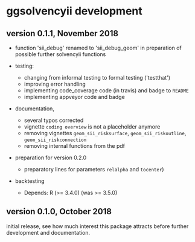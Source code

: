 
# ggsolvencyii development


## version 0.1.1, November 2018 

- function 'sii_debug' renamed to 'sii_debug_geom' in preparation of possible further solvencyii functions

- testing:
    - changing from informal testing to formal testing ('testthat') 
    - improving error handling
    - implementing code_coverage code (in travis) and badge to `README`
    - implementing appveyor code and badge 

- documentation, 
    - several typos corrected
    - vignette `coding overview` is not a placeholder anymore
    - removing vignettes `geom_sii_risksurface`, `geom_sii_riskoutline`, `geom_sii_riskconnection`
    - removing internal functions from the pdf

- preparation for version 0.2.0
    - preparatory lines for parameters `relalpha`  and `tocenter`)
    
- backtesting
    - Depends: R (>= 3.4.0) (was >= 3.5.0)

## version 0.1.0, October 2018

initial release, see how much interest this package attracts before further development and documentation.

